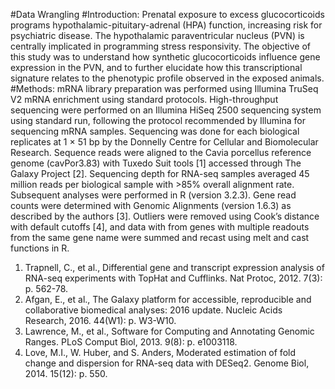 #Data Wrangling
#Introduction: 
Prenatal exposure to excess glucocorticoids programs hypothalamic-pituitary-adrenal (HPA) function, increasing risk for psychiatric disease. The hypothalamic paraventricular nucleus (PVN) is centrally implicated in programming stress responsivity. The objective of this study was to understand how synthetic glucocorticoids influence gene expression in the PVN, and to further elucidate how this transcriptional signature relates to the phenotypic profile observed in the exposed animals.
#Methods: 
mRNA library preparation was performed using Illumina TruSeq V2 mRNA enrichment using standard protocols. High-throughput sequencing were performed on an Illumina HiSeq 2500 sequencing system using standard run, following the protocol recommended by Illumina for sequencing mRNA samples. Sequencing was done for each biological replicates at 1 × 51 bp by the Donnelly Centre for Cellular and Biomolecular Research. Sequence reads were aligned to the Cavia porcellus reference genome (cavPor3.83) with Tuxedo Suit tools [1] accessed through The Galaxy Project [2]. Sequencing depth for RNA-seq samples averaged 45 million reads per biological sample with >85% overall alignment rate. Subsequent analyses were performed in R (version 3.2.3). Gene read counts were determined with Genomic Alignments (version 1.6.3) as described by the authors [3]. Outliers were removed using Cook’s distance with default cutoffs [4], and data with from genes with multiple readouts from the same gene name were summed and recast using melt and cast functions in R.

1.	Trapnell, C., et al., Differential gene and transcript expression analysis of RNA-seq experiments with TopHat and Cufflinks. Nat Protoc, 2012. 7(3): p. 562-78.
2.	Afgan, E., et al., The Galaxy platform for accessible, reproducible and collaborative biomedical analyses: 2016 update. Nucleic Acids Research, 2016. 44(W1): p. W3-W10.
3.	Lawrence, M., et al., Software for Computing and Annotating Genomic Ranges. PLoS Comput Biol, 2013. 9(8): p. e1003118.
4.	Love, M.I., W. Huber, and S. Anders, Moderated estimation of fold change and dispersion for RNA-seq data with DESeq2. Genome Biol, 2014. 15(12): p. 550.



